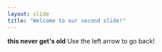 ```yaml
---
layout: slide
title: "Welcome to our second slide!"
---
```

**this never get's old**
Use the left arrow to go back!
